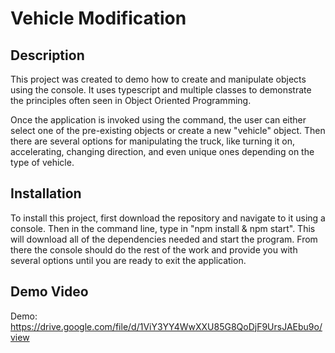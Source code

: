 # Vehicle Modification

## Description

This project was created to demo how to create and manipulate objects using the console. It uses typescript and multiple classes to demonstrate 
the principles often seen in Object Oriented Programming.

Once the application is invoked using the command, the user can either select one of the pre-existing objects or create a new "vehicle" object. Then there are 
several options for manipulating the truck, like turning it on, accelerating, changing direction, and even unique ones depending on the type of vehicle.

## Installation

To install this project, first download the repository and navigate to it using a console. Then in the command line, type in "npm install & npm start". This 
will download all of the dependencies needed and start the program. From there the console should do the rest of the work and provide you with several options
until you are ready to exit the application.

## Demo Video
Demo: https://drive.google.com/file/d/1ViY3YY4WwXXU85G8QoDjF9UrsJAEbu9o/view
